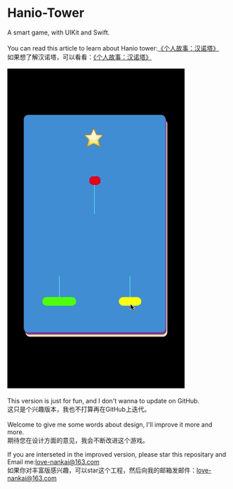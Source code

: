 # Hanio-Tower
A smart game, with UIKit and Swift.<br>
<br>
You can read this article to learn about Hanio tower:[《个人故事：汉诺塔》](http://www.swifthumb.com/thread-15731-1-1.html)<br>
如果想了解汉诺塔，可以看看：[《个人故事：汉诺塔》](http://www.swifthumb.com/thread-15731-1-1.html)<br>
<br>
![](https://github.com/DingHub/ScreenShots/blob/master/Hanio/Hanio.gif)
<br>
<br>
This version is just for fun, and I don't wanna to update on GitHub.<br>
这只是个兴趣版本，我也不打算再在GitHub上迭代。<br>
<br>
Welcome to give me some words about design, I'll improve it more and more.<br>
期待您在设计方面的意见，我会不断改进这个游戏。<br>

If you are interseted in the improved version, please star this repositary and Email me:love-nankai@163.com<br>
如果你对丰富版感兴趣，可以star这个工程，然后向我的邮箱发邮件：love-nankai@163.com<br>

